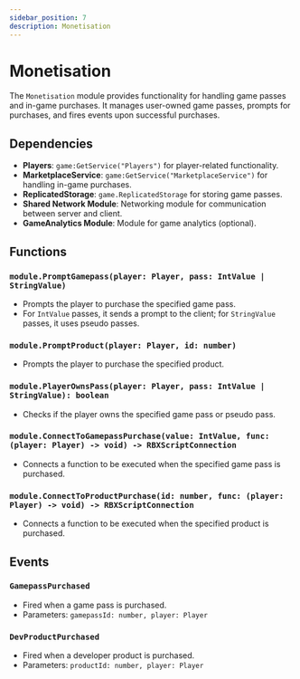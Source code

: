 ```yaml
---
sidebar_position: 7
description: Monetisation
---
```


# Monetisation

The `Monetisation` module provides functionality for handling game passes and in-game purchases. It manages user-owned game passes, prompts for purchases, and fires events upon successful purchases.

## Dependencies
- **Players**: `game:GetService("Players")` for player-related functionality.
- **MarketplaceService**: `game:GetService("MarketplaceService")` for handling in-game purchases.
- **ReplicatedStorage**: `game.ReplicatedStorage` for storing game passes.
- **Shared Network Module**: Networking module for communication between server and client.
- **GameAnalytics Module**: Module for game analytics (optional).

## Functions

### `module.PromptGamepass(player: Player, pass: IntValue | StringValue)`
- Prompts the player to purchase the specified game pass.
- For `IntValue` passes, it sends a prompt to the client; for `StringValue` passes, it uses pseudo passes.

### `module.PromptProduct(player: Player, id: number)`
- Prompts the player to purchase the specified product.

### `module.PlayerOwnsPass(player: Player, pass: IntValue | StringValue): boolean`
- Checks if the player owns the specified game pass or pseudo pass.

### `module.ConnectToGamepassPurchase(value: IntValue, func: (player: Player) -> void) -> RBXScriptConnection`
- Connects a function to be executed when the specified game pass is purchased.

### `module.ConnectToProductPurchase(id: number, func: (player: Player) -> void) -> RBXScriptConnection`
- Connects a function to be executed when the specified product is purchased.

## Events

### `GamepassPurchased`
- Fired when a game pass is purchased.
- Parameters: `gamepassId: number, player: Player`

### `DevProductPurchased`
- Fired when a developer product is purchased.
- Parameters: `productId: number, player: Player`